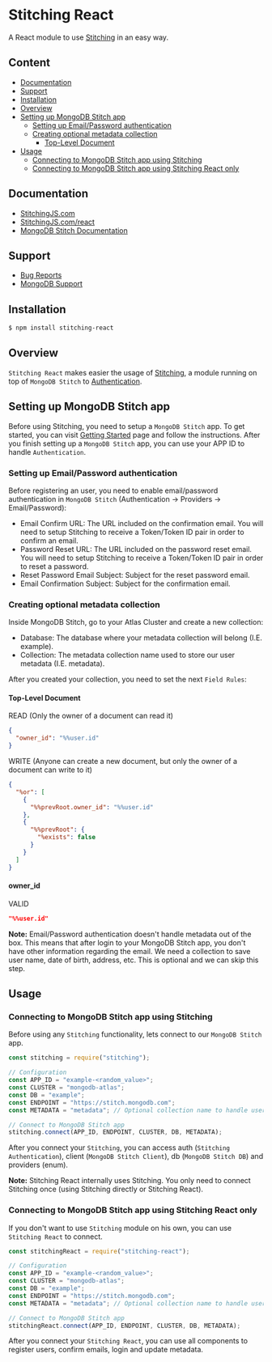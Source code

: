 # Stitching React
A React module to use [Stitching](https://www.npmjs.com/package/stitching) in an easy way.

## Content

  - [Documentation](https://www.npmjs.com/package/stitching-react#documentation)
  - [Support](https://www.npmjs.com/package/stitching-react#support)
  - [Installation](https://www.npmjs.com/package/stitching-react#installation)
  - [Overview](https://www.npmjs.com/package/stitching-react#overview)
  - [Setting up MongoDB Stitch app](https://www.npmjs.com/package/stitching#setting-up-mongodb-stitch-app)
    - [Setting up Email/Password authentication](https://www.npmjs.com/package/stitching#setting-up-emailpassword-authentication)
    - [Creating optional metadata collection](https://www.npmjs.com/package/stitching#creating-optional-metadata-collection)
        - [Top-Level Document](https://www.npmjs.com/package/stitching#top-level-document)
  - [Usage](https://www.npmjs.com/package/stitching#usage)
    - [Connecting to MongoDB Stitch app using Stitching](https://www.npmjs.com/package/stitching#connecting-to-mongodb-stitch-app-using-stitching)
    - [Connecting to MongoDB Stitch app using Stitching React only](https://www.npmjs.com/package/stitching#connecting-to-mongodb-stitch-app-using-stitching-only)

## Documentation

- [StitchingJS.com](http://stitchingjs.com/)
- [StitchingJS.com/react](http://stitchingjs.com/react)
- [MongoDB Stitch Documentation](https://docs.mongodb.com/stitch/)

## Support

  - [Bug Reports](https://github.com/waterkhair/stitching-react/issues/)
  - [MongoDB Support](https://docs.mongodb.org/manual/support/)

## Installation

```sh
$ npm install stitching-react
```

## Overview

`Stitching React` makes easier the usage of [Stitching](https://www.npmjs.com/package/stitching-react#documentation), a module running on top of `MongoDB Stitch` to [Authentication](https://docs.mongodb.com/stitch/authentication/).

## Setting up MongoDB Stitch app

Before using Stitching, you need to setup a `MongoDB Stitch` app. To get started, you can visit [Getting Started](https://docs.mongodb.com/stitch/getting-started/) page and follow the instructions. After you finish setting up a `MongoDB Stitch` app, you can use your APP ID to handle `Authentication`.

### Setting up Email/Password authentication

Before registering an user, you need to enable email/password authentication in `MongoDB Stitch` (Authentication -> Providers -> Email/Password):

* Email Confirm URL: The URL included on the confirmation email. You will need to setup Stitching to receive a Token/Token ID pair in order to confirm an email.
* Password Reset URL: The URL included on the password reset email. You will need to setup Stitching to receive a Token/Token ID pair in order to reset a password.
* Reset Password Email Subject: Subject for the reset password email.
* Email Confirmation Subject: Subject for the confirmation email.

### Creating optional metadata collection

Inside MongoDB Stitch, go to your Atlas Cluster and create a new collection:

* Database: The database where your metadata collection will belong (I.E. example).
* Collection: The metadata collection name used to store our user metadata (I.E. metadata).

After you created your collection, you need to set the next `Field Rules`:

#### Top-Level Document

READ (Only the owner of a document can read it)
```json
{
  "owner_id": "%%user.id"
}
```
WRITE (Anyone can create a new document, but only the owner of a document can write to it)
```json
{
  "%or": [
    {
      "%%prevRoot.owner_id": "%%user.id"
    },
    {
      "%%prevRoot": {
        "%exists": false
      }
    }
  ]
}
```

#### owner_id

VALID
```json
"%%user.id"
```

**Note:** Email/Password authentication doesn't handle metadata out of the box. This means that after login to your MongoDB Stitch app, you don't have other information regarding the email. We need a collection to save user name, date of birth, address, etc. This is optional and we can skip this step.

## Usage

### Connecting to MongoDB Stitch app using Stitching

Before using any `Stitching` functionality, lets connect to our `MongoDB Stitch` app.

```js
const stitching = require("stitching");

// Configuration
const APP_ID = "example-<random_value>";
const CLUSTER = "mongodb-atlas";
const DB = "example";
const ENDPOINT = "https://stitch.mongodb.com";
const METADATA = "metadata"; // Optional collection name to handle user metadata (I.E. name, dob, profile_image, etc)

// Connect to MongoDB Stitch app
stitching.connect(APP_ID, ENDPOINT, CLUSTER, DB, METADATA);
```

After you connect your `Stitching`, you can access auth (`Stitching Authentication`), client (`MongoDB Stitch Client`), db (`MongoDB Stitch DB`) and providers (enum).

**Note:** Stitching React internally uses Stitching. You only need to connect Stitching once (using Stitching directly or Stitching React).

### Connecting to MongoDB Stitch app using Stitching React only

If you don't want to use `Stitching` module on his own, you can use `Stitching React` to connect.

```js
const stitchingReact = require("stitching-react");

// Configuration
const APP_ID = "example-<random_value>";
const CLUSTER = "mongodb-atlas";
const DB = "example";
const ENDPOINT = "https://stitch.mongodb.com";
const METADATA = "metadata"; // Optional collection name to handle user metadata (I.E. name, dob, profile_image, etc)

// Connect to MongoDB Stitch app
stitchingReact.connect(APP_ID, ENDPOINT, CLUSTER, DB, METADATA);
```

After you connect your `Stitching React`, you can use all components to register users, confirm emails, login and update metadata.
